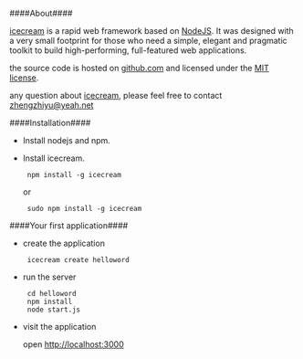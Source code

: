 ####About####

[icecream](http://github.com/zhiyu/icecream) is a rapid web framework based on [NodeJS](http://nodejs.org). It was designed with a very small footprint for those who need a simple, elegant and pragmatic toolkit to build high-performing, full-featured web applications.

the source code is hosted on [github.com](http://github.com/zhiyu/icecream) and licensed under the [MIT license](http://opensource.org/licenses/mit-license.php).

any question about [icecream](http://github.com/zhiyu/icecream), please feel free to contact zhengzhiyu@yeah.net

####Installation####
  * Install nodejs and npm.
  * Install icecream. 
      
         npm install -g icecream 
    or
         
         sudo npm install -g icecream     

####Your first application####
  
  * create the application
  
         icecream create helloword         
         
  * run the server
         
         cd helloword
         npm install         
         node start.js

  * visit the application 
         
     open [http://localhost:3000](http://localhost:3000)       

